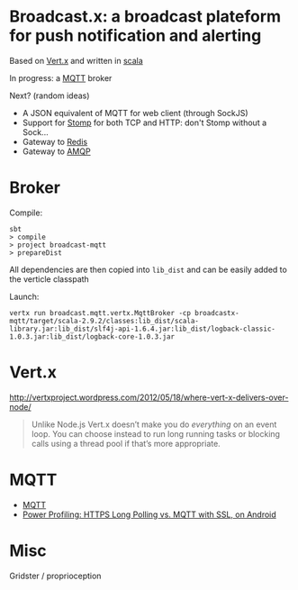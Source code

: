 # Broadcast.x: a broadcast plateform for push notification and alerting 

Based on [Vert.x](http://vertx.io) and written in [scala](http://www.scala-lang.org/)

In progress: a [MQTT](http://mqtt.org/) broker


Next? (random ideas)

* A JSON equivalent of MQTT for web client (through SockJS)
* Support for [Stomp](http://stomp.github.com//) for both TCP and HTTP: don't Stomp without a Sock...
* Gateway to [Redis](http://redis.io)
* Gateway to [AMQP](http://www.amqp.org/)

# Broker

Compile:

	sbt
	> compile
	> project broadcast-mqtt
	> prepareDist

All dependencies are then copied into `lib_dist` and can be easily added to the verticle classpath

Launch:

    vertx run broadcast.mqtt.vertx.MqttBroker -cp broadcastx-mqtt/target/scala-2.9.2/classes:lib_dist/scala-library.jar:lib_dist/slf4j-api-1.6.4.jar:lib_dist/logback-classic-1.0.3.jar:lib_dist/logback-core-1.0.3.jar

# Vert.x

http://vertxproject.wordpress.com/2012/05/18/where-vert-x-delivers-over-node/

> Unlike Node.js Vert.x doesn’t make you do *everything* on an event loop. 
> You can choose instead to run long running tasks or blocking calls using a thread pool if that’s more appropriate.


# MQTT

* [MQTT](http://mqtt.org/)
* [Power Profiling: HTTPS Long Polling vs. MQTT with SSL, on Android](http://stephendnicholas.com/archives/1217)


# Misc

Gridster / proprioception
